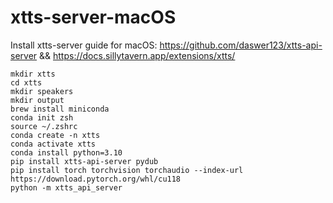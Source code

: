 # xtts-server-macOS
Install xtts-server guide for macOS: https://github.com/daswer123/xtts-api-server && https://docs.sillytavern.app/extensions/xtts/

```
mkdir xtts
cd xtts
mkdir speakers
mkdir output
brew install miniconda
conda init zsh
source ~/.zshrc
conda create -n xtts
conda activate xtts
conda install python=3.10
pip install xtts-api-server pydub
pip install torch torchvision torchaudio --index-url https://download.pytorch.org/whl/cu118
python -m xtts_api_server
```
